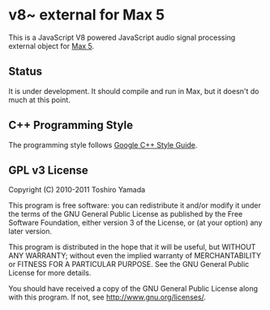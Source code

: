 v8~ external for Max 5
======================

This is a JavaScript V8 powered JavaScript audio signal processing external object for [Max 5](http://cycling74.com/products/maxmspjitter/).

Status
------

It is under development. It should compile and run in Max, but it doesn't do much at this point.

C++ Programming Style
---------------------

The programming style follows [Google C++ Style Guide](http://google-styleguide.googlecode.com/svn/trunk/cppguide.xml).

GPL v3 License
--------------

Copyright (C) 2010-2011  Toshiro Yamada

This program is free software: you can redistribute it and/or modify
it under the terms of the GNU General Public License as published by
the Free Software Foundation, either version 3 of the License, or
(at your option) any later version.

This program is distributed in the hope that it will be useful,
but WITHOUT ANY WARRANTY; without even the implied warranty of
MERCHANTABILITY or FITNESS FOR A PARTICULAR PURPOSE.  See the
GNU General Public License for more details.

You should have received a copy of the GNU General Public License
along with this program.  If not, see <http://www.gnu.org/licenses/>.

